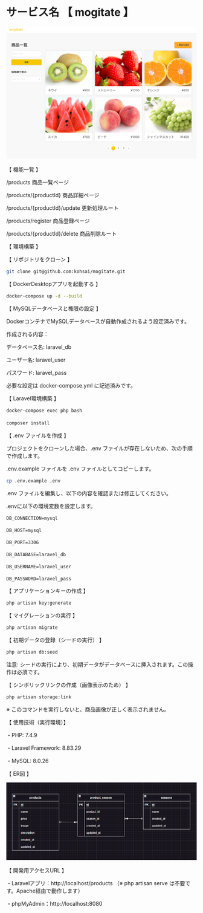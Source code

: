 # サービス名 【 mogitate 】

![mogitate画面](readme-products.png)


【 機能一覧 】


/products                       商品一覧ページ

/products/{productId}	        商品詳細ページ

/products/{productId}/update    更新処理ルート

/products/register	            商品登録ページ

/products/{productId}/delete	商品削除ルート



【 環境構築 】



【 リポジトリをクローン 】

```bash
git clone git@github.com:kohsai/mogitate.git
```


【 DockerDesktopアプリを起動する 】

```bash
docker-compose up -d --build
```


【 MySQLデータベースと権限の設定 】


DockerコンテナでMySQLデータベースが自動作成されるよう設定済みです。

作成される内容：

データベース名: laravel_db

ユーザー名: laravel_user

パスワード: laravel_pass

必要な設定は docker-compose.yml に記述済みです。



【 Laravel環境構築 】

```bash
docker-compose exec php bash

composer install
```

【 .env ファイルを作成 】


プロジェクトをクローンした場合、.env ファイルが存在しないため、次の手順で作成します。

.env.example ファイルを .env ファイルとしてコピーします。

```bash
cp .env.example .env
```

.env ファイルを編集し、以下の内容を確認または修正してください。


.envに以下の環境変数を設定します。

```env
DB_CONNECTION=mysql

DB_HOST=mysql

DB_PORT=3306

DB_DATABASE=laravel_db

DB_USERNAME=laravel_user

DB_PASSWORD=laravel_pass
```


【 アプリケーションキーの作成 】

```bash
php artisan key:generate
```


【 マイグレーションの実行 】

```bash
php artisan migrate
```


【 初期データの登録（シードの実行） 】

```bash
php artisan db:seed
```


注意:
シードの実行により、初期データがデータベースに挿入されます。この操作は必須です。


【 シンボリックリンクの作成（画像表示のため） 】

```bash
php artisan storage:link
```


※ このコマンドを実行しないと、商品画像が正しく表示されません。



【 使用技術（実行環境）】


・PHP: 7.4.9

・Laravel Framework: 8.83.29

・MySQL: 8.0.26


【 ER図 】


![ER図](readme-er.png)


【 開発用アクセスURL 】


・Laravelアプリ：http://localhost/products
（※ php artisan serve は不要です。Apache経由で動作します）

・phpMyAdmin：http://localhost:8080
